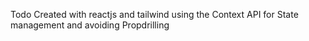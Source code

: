 Todo Created with reactjs and tailwind using the Context API for State management and avoiding Propdrilling
